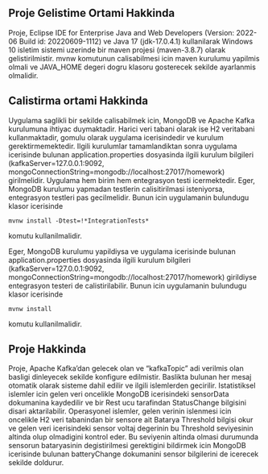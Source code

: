 ## Proje Gelistime Ortami Hakkinda
Proje, Eclipse IDE for Enterprise Java and Web Developers (Version: 2022-06 Build id: 20220609-1112) ve Java 17 (jdk-17.0.4.1) kullanilarak Windows 10 isletim sistemi uzerinde bir maven projesi (maven-3.8.7) olarak gelistirilmistir.
mvnw komutunun calisabilmesi icin maven kurulumu yapilmis olmali ve JAVA_HOME degeri dogru klasoru gosterecek sekilde ayarlanmis olmalidir.

## Calistirma ortami Hakkinda
Uygulama saglikli bir sekilde calisabilmek icin, MongoDB ve Apache Kafka kurulumuna ihtiyac duymaktadir. Harici veri tabani olarak ise H2 veritabani kullanmaktadir, gomulu olarak uygulama icerisindedir ve kurulum gerektirmemektedir. Ilgili kurulumlar tamamlandiktan sonra uygulama icerisinde bulunan application.properties dosyasinda ilgili kurulum bilgileri (kafkaServer=127.0.0.1:9092, mongoConnectionString=mongodb://localhost:27017/homework) girilmelidir.
Uygulama hem birim hem entegrasyon testi icermektedir. Eger, MongoDB kurulumu yapmadan testlerin calisitirilmasi isteniyorsa, entegrasyon testleri pas gecilmelidir. Bunun icin uygulamanin bulundugu klasor icerisinde
```
mvnw install -Dtest=!*IntegrationTests*
```
komutu kullanilmalidir.

Eger, MongoDB kurulumu yapildiysa ve uygulama icerisinde bulunan application.properties dosyasinda ilgili kurulum bilgileri (kafkaServer=127.0.0.1:9092, mongoConnectionString=mongodb://localhost:27017/homework) girildiyse entegrasyon testeri de calistirilabilir. Bunun icin uygulamanin bulundugu klasor icerisinde
```
mvnw install
```
komutu kullanilmalidir.

## Proje Hakkinda
Proje, Apache Kafka’dan gelecek olan ve “kafkaTopic” adi verilmis olan basligi dinleyecek sekilde konfigure edilmistir. Baslikta bulunan her mesaj otomatik olarak sisteme dahil edilir ve ilgili islemlerden gecirilir.
Istatistiksel islemler icin gelen veri oncelikle MongoDB icerisindeki sensorData dokumanina kaydedilir ve bir Rest ucu tarafindan StatusChange bilgisini disari aktarilabilir.
Operasyonel islemler, gelen verinin islenmesi icin oncelikle H2 veri tabanindan bir sensore ait Batarya Threshold bilgisi okur ve gelen veri icerisindeki sensor voltaj degerinin bu Threshold seviyesinin altinda olup olmadigini kontrol eder. Bu seviyenin altinda olmasi durumunda sensorun bataryasinin degistirilmesi gerektigini bildirmek icin MongoDB icerisinde bulunan batteryChange dokumanini sensor bilgilerini de icerecek sekilde doldurur.
